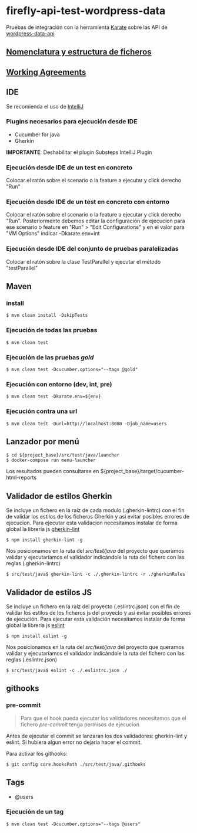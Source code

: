 
# firefly-api-test-wordpress-data

Pruebas de integración con la herramienta [Karate](https://github.com/intuit/karate) sobre las API de [wordpress-data-api](https://wordpress-data-api-firefly-develop.apps.kinto.azure.firefly.elcorteingles.es/swagger-ui.html)

## [Nomenclatura y estructura de ficheros](https://confluence.azure.firefly.elcorteingles.es/display/FIR/Nomenclatura+y+estructura+de+ficheros+para+proyectos+firefly-api-test)

## [Working Agreements](https://confluence.azure.firefly.elcorteingles.es/display/FIR/Working+Agreements)

## IDE

Se recomienda el uso de [IntelliJ](https://www.jetbrains.com/idea/)

### Plugins necesarios para ejecución desde IDE

- Cucumber for java
- Gherkin

**IMPORTANTE**: Deshabilitar el plugin Substeps IntelliJ Plugin

### Ejecución desde IDE de un test en concreto

Colocar el ratón sobre el scenario o la feature a ejecutar y click derecho "Run"

### Ejecución desde IDE de un test en concreto con entorno

Colocar el ratón sobre el scenario o la feature a ejecutar y click derecho "Run". Posteriormente debemos editar la configuración de ejecucion para ese scenario o feature  en "Run" > "Edit Configurations" y en el valor para "VM Options" indicar -Dkarate.env=int

### Ejecución desde IDE del conjunto de pruebas paralelizadas

Colocar el ratón sobre la clase TestParallel y ejecutar el método "testParallel"

## Maven

### install

    $ mvn clean install -DskipTests

### Ejecución de todas las pruebas

    $ mvn clean test

### Ejecución de las pruebas _gold_

    $ mvn clean test -Dcucumber.options="--tags @gold"

### Ejecución con entorno (dev, int, pre)

    $ mvn clean test -Dkarate.env=${env}

### Ejecución contra una url

    $ mvn clean test -Durl=http://localhost:8080 -Djob_name=users
    
## Lanzador por menú

    $ cd ${project_base}/src/test/java/launcher
    $ docker-compose run menu-launcher

Los resultados pueden consultarse en ${project_base}/target/cucumber-html-reports

## Validador de estilos Gherkin

Se incluye un fichero en la raíz de cada modulo (.gherkin-lintrc) con el fin de validar los estilos de los ficheros Gherkin y asi evitar posibles errores de ejecucion. Para ejecutar esta validacion necesitamos instalar de forma global la libreria js [gherkin-lint](https://www.npmjs.com/package/gherkin-lint)

    $ npm install gherkin-lint -g

Nos posicionamos en la ruta del _src/test/java_ del proyecto que queramos validar y ejecutaríamos el validador indicándole la ruta del fichero con las reglas (.gherkin-lintrc)

    $ src/test/java$ gherkin-lint -c ./.gherkin-lintrc -r ./gherkinRules

## Validador de estilos JS

Se incluye un fichero en la raíz del proyecto (.eslintrc.json) con el fin de validar los estilos de los ficheros js del proyecto y así evitar posibles errores de ejecución. Para ejecutar esta validación necesitamos instalar de forma global la libreria js [eslint](https://www.npmjs.com/package/eslint)

    $ npm install eslint -g

Nos posicionamos en la ruta del _src/test/java_ del proyecto que queramos validar y ejecutaríamos el validador indicándole la ruta del fichero con las reglas (.eslintrc.json)

    $ src/test/java$ eslint -c ./.eslintrc.json ./
    
## githooks

### pre-commit

> Para que el hook pueda ejecutar los validadores necesitamos que el fichero _pre-commit_ tenga permisos de ejecucion

Antes de ejecutar el commit se lanzaran los dos validadores: gherkin-lint y eslint. Si hubiera algun error no dejaria hacer el commit.
    
Para activar los githooks:

    $ git config core.hooksPath ./src/test/java/.githooks
    

## Tags

- @users

### Ejecución de un tag

    $ mvn clean test -Dcucumber.options="--tags @users"
